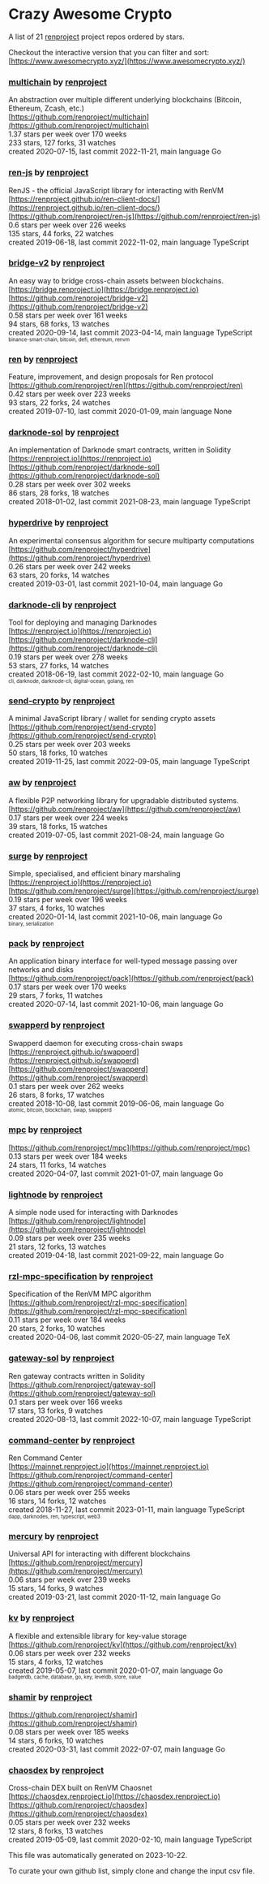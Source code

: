 # Crazy Awesome Crypto
A list of 21 [renproject](https://github.com/renproject) project repos ordered by stars.  

Checkout the interactive version that you can filter and sort: 
[https://www.awesomecrypto.xyz/](https://www.awesomecrypto.xyz/)  


### [multichain](https://github.com/renproject/multichain) by [renproject](https://github.com/renproject)  
An abstraction over multiple different underlying blockchains (Bitcoin, Ethereum, Zcash, etc.)  
[https://github.com/renproject/multichain](https://github.com/renproject/multichain)  
1.37 stars per week over 170 weeks  
233 stars, 127 forks, 31 watches  
created 2020-07-15, last commit 2022-11-21, main language Go  


### [ren-js](https://github.com/renproject/ren-js) by [renproject](https://github.com/renproject)  
RenJS - the official JavaScript library for interacting with RenVM  
[https://renproject.github.io/ren-client-docs/](https://renproject.github.io/ren-client-docs/)  
[https://github.com/renproject/ren-js](https://github.com/renproject/ren-js)  
0.6 stars per week over 226 weeks  
135 stars, 44 forks, 22 watches  
created 2019-06-18, last commit 2022-11-02, main language TypeScript  


### [bridge-v2](https://github.com/renproject/bridge-v2) by [renproject](https://github.com/renproject)  
An easy way to bridge cross-chain assets between blockchains.  
[https://bridge.renproject.io](https://bridge.renproject.io)  
[https://github.com/renproject/bridge-v2](https://github.com/renproject/bridge-v2)  
0.58 stars per week over 161 weeks  
94 stars, 68 forks, 13 watches  
created 2020-09-14, last commit 2023-04-14, main language TypeScript  
<sub><sup>binance-smart-chain, bitcoin, defi, ethereum, renvm</sup></sub>


### [ren](https://github.com/renproject/ren) by [renproject](https://github.com/renproject)  
Feature, improvement, and design proposals for Ren protocol  
[https://github.com/renproject/ren](https://github.com/renproject/ren)  
0.42 stars per week over 223 weeks  
93 stars, 22 forks, 24 watches  
created 2019-07-10, last commit 2020-01-09, main language None  


### [darknode-sol](https://github.com/renproject/darknode-sol) by [renproject](https://github.com/renproject)  
 An implementation of Darknode smart contracts, written in Solidity   
[https://renproject.io](https://renproject.io)  
[https://github.com/renproject/darknode-sol](https://github.com/renproject/darknode-sol)  
0.28 stars per week over 302 weeks  
86 stars, 28 forks, 18 watches  
created 2018-01-02, last commit 2021-08-23, main language TypeScript  


### [hyperdrive](https://github.com/renproject/hyperdrive) by [renproject](https://github.com/renproject)  
An experimental consensus algorithm for secure multiparty computations  
[https://github.com/renproject/hyperdrive](https://github.com/renproject/hyperdrive)  
0.26 stars per week over 242 weeks  
63 stars, 20 forks, 14 watches  
created 2019-03-01, last commit 2021-10-04, main language Go  


### [darknode-cli](https://github.com/renproject/darknode-cli) by [renproject](https://github.com/renproject)  
Tool for deploying and managing Darknodes   
[https://renproject.io](https://renproject.io)  
[https://github.com/renproject/darknode-cli](https://github.com/renproject/darknode-cli)  
0.19 stars per week over 278 weeks  
53 stars, 27 forks, 14 watches  
created 2018-06-19, last commit 2022-02-10, main language Go  
<sub><sup>cli, darknode, darknode-cli, digital-ocean, golang, ren</sup></sub>


### [send-crypto](https://github.com/renproject/send-crypto) by [renproject](https://github.com/renproject)  
A minimal JavaScript library / wallet for sending crypto assets  
[https://github.com/renproject/send-crypto](https://github.com/renproject/send-crypto)  
0.25 stars per week over 203 weeks  
50 stars, 18 forks, 10 watches  
created 2019-11-25, last commit 2022-09-05, main language TypeScript  


### [aw](https://github.com/renproject/aw) by [renproject](https://github.com/renproject)  
A flexible P2P networking library for upgradable distributed systems.  
[https://github.com/renproject/aw](https://github.com/renproject/aw)  
0.17 stars per week over 224 weeks  
39 stars, 18 forks, 15 watches  
created 2019-07-05, last commit 2021-08-24, main language Go  


### [surge](https://github.com/renproject/surge) by [renproject](https://github.com/renproject)  
Simple, specialised, and efficient binary marshaling  
[https://renproject.io](https://renproject.io)  
[https://github.com/renproject/surge](https://github.com/renproject/surge)  
0.19 stars per week over 196 weeks  
37 stars, 4 forks, 10 watches  
created 2020-01-14, last commit 2021-10-06, main language Go  
<sub><sup>binary, serialization</sup></sub>


### [pack](https://github.com/renproject/pack) by [renproject](https://github.com/renproject)  
An application binary interface for well-typed message passing over networks and disks  
[https://github.com/renproject/pack](https://github.com/renproject/pack)  
0.17 stars per week over 170 weeks  
29 stars, 7 forks, 11 watches  
created 2020-07-14, last commit 2021-10-06, main language Go  


### [swapperd](https://github.com/renproject/swapperd) by [renproject](https://github.com/renproject)  
Swapperd daemon for executing cross-chain swaps  
[https://renproject.github.io/swapperd](https://renproject.github.io/swapperd)  
[https://github.com/renproject/swapperd](https://github.com/renproject/swapperd)  
0.1 stars per week over 262 weeks  
26 stars, 8 forks, 17 watches  
created 2018-10-08, last commit 2019-06-06, main language Go  
<sub><sup>atomic, bitcoin, blockchain, swap, swapperd</sup></sub>


### [mpc](https://github.com/renproject/mpc) by [renproject](https://github.com/renproject)  
  
[https://github.com/renproject/mpc](https://github.com/renproject/mpc)  
0.13 stars per week over 184 weeks  
24 stars, 11 forks, 14 watches  
created 2020-04-07, last commit 2021-01-07, main language Go  


### [lightnode](https://github.com/renproject/lightnode) by [renproject](https://github.com/renproject)  
A simple node used for interacting with Darknodes  
[https://github.com/renproject/lightnode](https://github.com/renproject/lightnode)  
0.09 stars per week over 235 weeks  
21 stars, 12 forks, 13 watches  
created 2019-04-18, last commit 2021-09-22, main language Go  


### [rzl-mpc-specification](https://github.com/renproject/rzl-mpc-specification) by [renproject](https://github.com/renproject)  
Specification of the RenVM MPC algorithm  
[https://github.com/renproject/rzl-mpc-specification](https://github.com/renproject/rzl-mpc-specification)  
0.11 stars per week over 184 weeks  
20 stars, 2 forks, 10 watches  
created 2020-04-06, last commit 2020-05-27, main language TeX  


### [gateway-sol](https://github.com/renproject/gateway-sol) by [renproject](https://github.com/renproject)  
Ren gateway contracts written in Solidity  
[https://github.com/renproject/gateway-sol](https://github.com/renproject/gateway-sol)  
0.1 stars per week over 166 weeks  
17 stars, 13 forks, 9 watches  
created 2020-08-13, last commit 2022-10-07, main language TypeScript  


### [command-center](https://github.com/renproject/command-center) by [renproject](https://github.com/renproject)  
Ren Command Center  
[https://mainnet.renproject.io](https://mainnet.renproject.io)  
[https://github.com/renproject/command-center](https://github.com/renproject/command-center)  
0.06 stars per week over 255 weeks  
16 stars, 14 forks, 12 watches  
created 2018-11-27, last commit 2023-01-11, main language TypeScript  
<sub><sup>dapp, darknodes, ren, typescript, web3</sup></sub>


### [mercury](https://github.com/renproject/mercury) by [renproject](https://github.com/renproject)  
Universal API for interacting with different blockchains  
[https://github.com/renproject/mercury](https://github.com/renproject/mercury)  
0.06 stars per week over 239 weeks  
15 stars, 14 forks, 9 watches  
created 2019-03-21, last commit 2020-11-12, main language Go  


### [kv](https://github.com/renproject/kv) by [renproject](https://github.com/renproject)  
A flexible and extensible library for key-value storage  
[https://github.com/renproject/kv](https://github.com/renproject/kv)  
0.06 stars per week over 232 weeks  
15 stars, 4 forks, 12 watches  
created 2019-05-07, last commit 2020-01-07, main language Go  
<sub><sup>badgerdb, cache, database, go, key, leveldb, store, value</sup></sub>


### [shamir](https://github.com/renproject/shamir) by [renproject](https://github.com/renproject)  
  
[https://github.com/renproject/shamir](https://github.com/renproject/shamir)  
0.08 stars per week over 185 weeks  
14 stars, 6 forks, 10 watches  
created 2020-03-31, last commit 2022-07-07, main language Go  


### [chaosdex](https://github.com/renproject/chaosdex) by [renproject](https://github.com/renproject)  
Cross-chain DEX built on RenVM Chaosnet  
[https://chaosdex.renproject.io](https://chaosdex.renproject.io)  
[https://github.com/renproject/chaosdex](https://github.com/renproject/chaosdex)  
0.05 stars per week over 232 weeks  
12 stars, 8 forks, 13 watches  
created 2019-05-09, last commit 2020-02-10, main language TypeScript  


This file was automatically generated on 2023-10-22.  

To curate your own github list, simply clone and change the input csv file.  